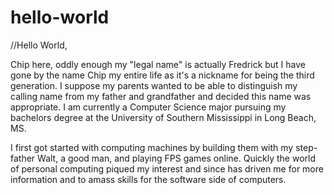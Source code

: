 # hello-world

//Hello World, 

   Chip here, oddly enough my "legal name" is actually Fredrick but I have gone by the name Chip my entire life as it's 
  a nickname for being the third generation. I suppose my parents wanted to be able to distinguish my calling name from 
  my father and grandfather and decided this name was appropriate. I am currently a Computer Science major pursuing my 
  bachelors degree at the University of Southern Mississippi in Long Beach, MS. 

   I first got started with computing machines by building them with my step-father Walt, a good man, and playing FPS 
  games online. Quickly the world of personal computing piqued my interest and since has driven me for more 
  information and to amass skills for the software side of computers. 
